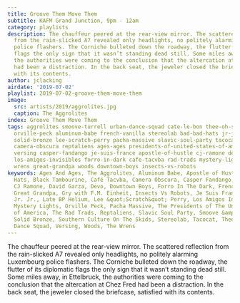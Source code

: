 ```yaml
---
title: Groove Them Move Them
subtitle: KAFM Grand Junction, 9pm - 12am
category: playlists
description: The chauffeur peered at the rear-view mirror. The scattered reflection
  from the rain-slicked A7 revealed only headlights, no politely alarming Luxembourg
  police flashers. The Corniche bulleted down the roadway, the flutter of its diplomatic
  flags the only sign that it wasn’t standing dead still. Some miles away, in Ettelbruck,
  the authorities were coming to the conclusion that the altercation at Chez Fred
  had been a distraction. In the back seat, the jeweler closed the briefcase, satisfied
  with its contents.
author: jclacking
airdate: '2019-07-02'
playlist: 2019-07-02-groove-them-move-them
image:
  src: artists/2019/aggrolites.jpg
  caption: The Aggrolites
index: Groove Them Move Them
tags: aggrolites smoove-turrell urban-dance-squad cate-le-bon thee-oh-sees david-garza
  orville-peck aluminum-babe french-vanilla stereolab bad-bad-hats jr-jr southern-culture-on-skids
  solid-bronze lee-scratch-perry pacha-massive slavic-soul-party tacocat black-tambourine
  camera-obscura reptaliens ages-ages presidents-of-united-states-of-america jimi-hendrix
  versing casper-fandango je-suis-france apostle-of-hustle cj-ramone devo gry-with-f-m-einheit
  los-amigos-invisibles forro-in-dark cafe-tacvba rad-trads mystery-lights late-bp-helium
  wrens great-grandpa woods downtown-boys insects-vs-robots
keywords: Ages And Ages, The Aggrolites, Aluminum Babe, Apostle of Hustle, Bad Bad
  Hats, Black Tambourine, Café Tacvba, Camera Obscura, Casper Fandango, Cate Le Bon,
  CJ Ramone, David Garza, Devo, Downtown Boys, Forro In The Dark, French Vanilla,
  Great Grandpa, Gry with F.M. Einheit, Insects Vs Robots, Je Suis France, Jimi Hendrix,
  Jr. Jr., Late BP Helium, Lee &quot;Scratch&quot; Perry, Los Amigos Invisibles, The
  Mystery Lights, Orville Peck, Pacha Massive, The Presidents of The United States
  of America, The Rad Trads, Reptaliens, Slavic Soul Party, Smoove &amp; Turrell,
  Solid Bronze, Southern Culture On The Skids, Stereolab, Tacocat, Thee Oh Sees, Urban
  Dance Squad, Versing, Woods, The Wrens
---
```

The chauffeur peered at the rear-view mirror. The scattered reflection from the rain-slicked A7 revealed only headlights, no politely alarming Luxembourg police flashers. The Corniche bulleted down the roadway, the flutter of its diplomatic flags the only sign that it wasn’t standing dead still. Some miles away, in Ettelbruck, the authorities were coming to the conclusion that the altercation at Chez Fred had been a distraction. In the back seat, the jeweler closed the briefcase, satisfied with its contents.
